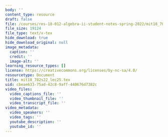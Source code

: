 ```yaml
---
body: ''
content_type: resource
draft: false
file: /courses/res-18-012-algebra-ii-student-notes-spring-2022/mit18_702s22_lec25.tex
file_size: 19124
file_type: text/x-tex
hide_download: true
hide_download_original: null
image_metadata:
  caption: ''
  credit: ''
  image-alt: ''
learning_resource_types: []
license: https://creativecommons.org/licenses/by-nc-sa/4.0/
resourcetype: Document
title: mit18_702s22_lec25.tex
uid: cbeae633-75ad-42c8-9aff-440676d7382c
video_files:
  video_captions_file: ''
  video_thumbnail_file: ''
  video_transcript_file: ''
video_metadata:
  video_speakers: ''
  video_tags: ''
  youtube_description: ''
  youtube_id: ''
---
```

